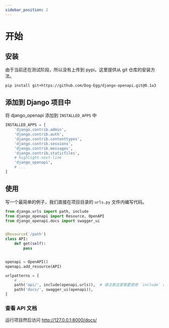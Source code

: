 ```yaml
---
sidebar_position: 2
---
```


# 开始

## 安装

由于当前还在测试阶段，所以没有上传到 pypi，这里提供从 git 仓库的安装方法。

```bash
pip install git+https://github.com/Dog-Egg/django-openapi.git@0.1a3
```

## 添加到 Django 项目中

将 django_openapi 添加到 `INSTALLED_APPS` 中

```python title="settings.py"
INSTALLED_APPS = [
    'django.contrib.admin',
    'django.contrib.auth',
    'django.contrib.contenttypes',
    'django.contrib.sessions',
    'django.contrib.messages',
    'django.contrib.staticfiles',
    # highlight-next-line
    'django_openapi',
    # ...
]
```

## 使用

写一个最简单的例子，我们直接在项目目录的 `urls.py` 文件内编写代码。

```python
from django.urls import path, include
from django_openapi import Resource, OpenAPI
from django_openapi.docs import swagger_ui


@Resource('/path')
class API:
    def get(self):
        pass


openapi = OpenAPI()
openapi.add_resource(API)

urlpatterns = [
    # ...
    path('api/', include(openapi.urls)),  # 请注意这里需要使用 `include` 函数
    path('docs/', swagger_ui(openapi)),
]
```

### 查看 API 文档

运行项目然后访问 http://127.0.0.1:8000/docs/

<SwaggerUI spec="开始" height={430}></SwaggerUI>
